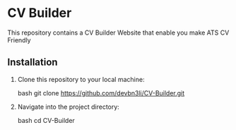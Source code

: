 # CV Builder

This repository contains a CV Builder Website that enable you make ATS CV Friendly

## Installation

1. Clone this repository to your local machine:

    bash
    git clone https://github.com/devbn3li/CV-Builder.git
    

2. Navigate into the project directory:

    bash
    cd CV-Builder
